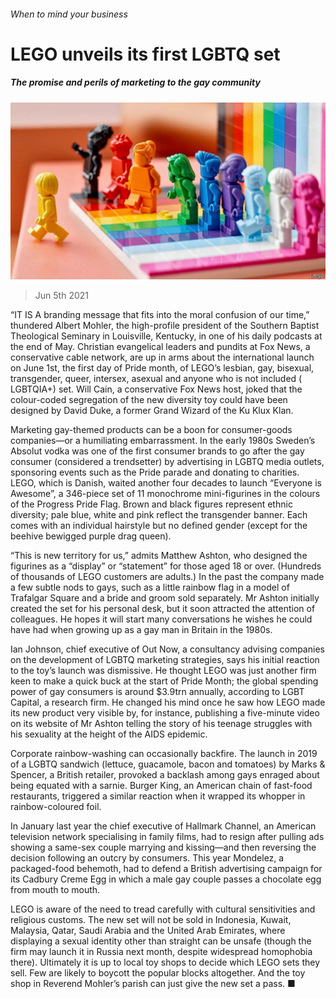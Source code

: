 ###### When to mind your business

# LEGO unveils its first LGBTQ set 

##### The promise and perils of marketing to the gay community 

![image](images/20210605_wbp502.jpg) 

> Jun 5th 2021 

“IT IS A branding message that fits into the moral confusion of our time,” thundered Albert Mohler, the high-profile president of the Southern Baptist Theological Seminary in Louisville, Kentucky, in one of his daily podcasts at the end of May. Christian evangelical leaders and pundits at Fox News, a conservative cable network, are up in arms about the international launch on June 1st, the first day of Pride month, of LEGO’s lesbian, gay, bisexual, transgender, queer, intersex, asexual and anyone who is not included ( LGBTQIA+) set. Will Cain, a conservative Fox News host, joked that the colour-coded segregation of the new diversity toy could have been designed by David Duke, a former Grand Wizard of the Ku Klux Klan.

Marketing gay-themed products can be a boon for consumer-goods companies—or a humiliating embarrassment. In the early 1980s Sweden’s Absolut vodka was one of the first consumer brands to go after the gay consumer (considered a trendsetter) by advertising in LGBTQ media outlets, sponsoring events such as the Pride parade and donating to charities. LEGO, which is Danish, waited another four decades to launch “Everyone is Awesome”, a 346-piece set of 11 monochrome mini-figurines in the colours of the Progress Pride Flag. Brown and black figures represent ethnic diversity; pale blue, white and pink reflect the transgender banner. Each comes with an individual hairstyle but no defined gender (except for the beehive bewigged purple drag queen).


“This is new territory for us,” admits Matthew Ashton, who designed the figurines as a “display” or “statement” for those aged 18 or over. (Hundreds of thousands of LEGO customers are adults.) In the past the company made a few subtle nods to gays, such as a little rainbow flag in a model of Trafalgar Square and a bride and groom sold separately. Mr Ashton initially created the set for his personal desk, but it soon attracted the attention of colleagues. He hopes it will start many conversations he wishes he could have had when growing up as a gay man in Britain in the 1980s.

Ian Johnson, chief executive of Out Now, a consultancy advising companies on the development of LGBTQ marketing strategies, says his initial reaction to the toy’s launch was dismissive. He thought LEGO was just another firm keen to make a quick buck at the start of Pride Month; the global spending power of gay consumers is around $3.9trn annually, according to LGBT Capital, a research firm. He changed his mind once he saw how LEGO made its new product very visible by, for instance, publishing a five-minute video on its website of Mr Ashton telling the story of his teenage struggles with his sexuality at the height of the AIDS epidemic.

Corporate rainbow-washing can occasionally backfire. The launch in 2019 of a LGBTQ sandwich (lettuce, guacamole, bacon and tomatoes) by Marks &amp; Spencer, a British retailer, provoked a backlash among gays enraged about being equated with a sarnie. Burger King, an American chain of fast-food restaurants, triggered a similar reaction when it wrapped its whopper in rainbow-coloured foil.

In January last year the chief executive of Hallmark Channel, an American television network specialising in family films, had to resign after pulling ads showing a same-sex couple marrying and kissing—and then reversing the decision following an outcry by consumers. This year Mondelez, a packaged-food behemoth, had to defend a British advertising campaign for its Cadbury Creme Egg in which a male gay couple passes a chocolate egg from mouth to mouth.

LEGO is aware of the need to tread carefully with cultural sensitivities and religious customs. The new set will not be sold in Indonesia, Kuwait, Malaysia, Qatar, Saudi Arabia and the United Arab Emirates, where displaying a sexual identity other than straight can be unsafe (though the firm may launch it in Russia next month, despite widespread homophobia there). Ultimately it is up to local toy shops to decide which LEGO sets they sell. Few are likely to boycott the popular blocks altogether. And the toy shop in Reverend Mohler’s parish can just give the new set a pass. ■

